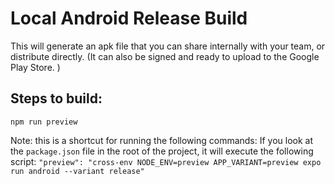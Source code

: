 # Local Android Release Build

This will generate an apk file that you can share internally with your team, or distribute directly. (It can also be signed and ready to upload to the Google Play Store. )

## Steps to build:

```
npm run preview
```

Note: this is a shortcut for running the following commands:
If you look at the `package.json` file in the root of the project, it will execute the following script:
`"preview": "cross-env NODE_ENV=preview APP_VARIANT=preview expo run android --variant release"`
